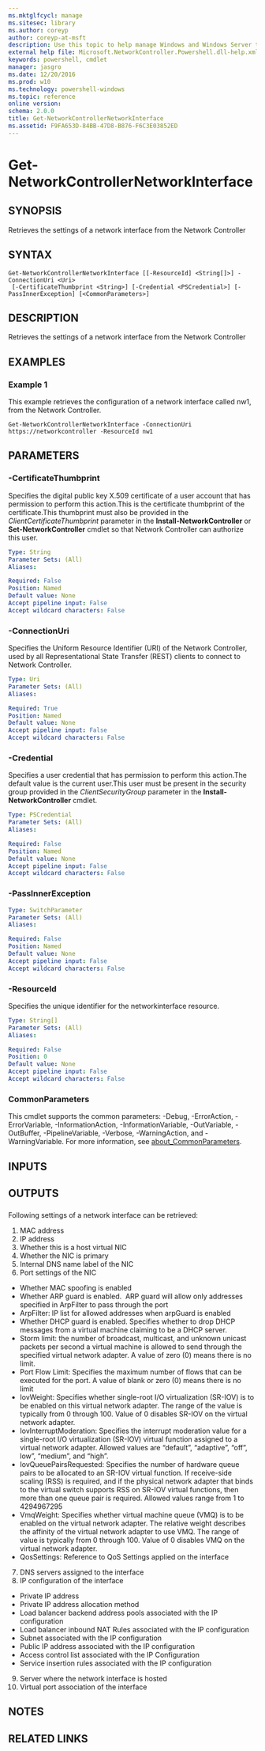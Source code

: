 ```yaml
---
ms.mktglfcycl: manage
ms.sitesec: library
ms.author: coreyp
author: coreyp-at-msft
description: Use this topic to help manage Windows and Windows Server technologies with Windows PowerShell.
external help file: Microsoft.NetworkController.Powershell.dll-help.xml
keywords: powershell, cmdlet
manager: jasgro
ms.date: 12/20/2016
ms.prod: w10
ms.technology: powershell-windows
ms.topic: reference
online version: 
schema: 2.0.0
title: Get-NetworkControllerNetworkInterface
ms.assetid: F9FA653D-84BB-47D8-B876-F6C3E03852ED
---
```


# Get-NetworkControllerNetworkInterface

## SYNOPSIS
Retrieves the settings of a network interface from the Network Controller

## SYNTAX

```
Get-NetworkControllerNetworkInterface [[-ResourceId] <String[]>] -ConnectionUri <Uri>
 [-CertificateThumbprint <String>] [-Credential <PSCredential>] [-PassInnerException] [<CommonParameters>]
```

## DESCRIPTION
Retrieves the settings of a network interface from the Network Controller

## EXAMPLES

### Example 1

This example retrieves the configuration of a network interface called nw1, from the Network Controller.
```
Get-NetworkControllerNetworkInterface -ConnectionUri https://networkcontroller -ResourceId nw1
```

## PARAMETERS

### -CertificateThumbprint
Specifies the digital public key X.509 certificate of a user account that has permission to perform this action.This is the certificate thumbprint of the certificate.This thumbprint must also be provided in the *ClientCertificateThumbprint* parameter in the **Install-NetworkController** or **Set-NetworkController** cmdlet so that Network Controller can authorize this user.

```yaml
Type: String
Parameter Sets: (All)
Aliases: 

Required: False
Position: Named
Default value: None
Accept pipeline input: False
Accept wildcard characters: False
```

### -ConnectionUri
Specifies the Uniform Resource Identifier (URI) of the Network Controller, used by all Representational State Transfer (REST) clients to connect to Network Controller.

```yaml
Type: Uri
Parameter Sets: (All)
Aliases: 

Required: True
Position: Named
Default value: None
Accept pipeline input: False
Accept wildcard characters: False
```

### -Credential
Specifies a user credential that has permission to perform this action.The default value is the current user.This user must be present in the security group provided in the *ClientSecurityGroup* parameter in the **Install-NetworkController** cmdlet.

```yaml
Type: PSCredential
Parameter Sets: (All)
Aliases: 

Required: False
Position: Named
Default value: None
Accept pipeline input: False
Accept wildcard characters: False
```

### -PassInnerException
```yaml
Type: SwitchParameter
Parameter Sets: (All)
Aliases: 

Required: False
Position: Named
Default value: None
Accept pipeline input: False
Accept wildcard characters: False
```

### -ResourceId
Specifies the unique identifier for the networkinterface resource.

```yaml
Type: String[]
Parameter Sets: (All)
Aliases: 

Required: False
Position: 0
Default value: None
Accept pipeline input: False
Accept wildcard characters: False
```

### CommonParameters
This cmdlet supports the common parameters: -Debug, -ErrorAction, -ErrorVariable, -InformationAction, -InformationVariable, -OutVariable, -OutBuffer, -PipelineVariable, -Verbose, -WarningAction, and -WarningVariable. For more information, see [about_CommonParameters](http://go.microsoft.com/fwlink/?LinkID=113216).

## INPUTS

## OUTPUTS

### 

Following settings of a network interface can be retrieved:
1. MAC address
2. IP address
3. Whether this is a host virtual NIC
4. Whether the NIC is primary
5. Internal DNS name label of the NIC
6. Port settings of the NIC   
 - Whether MAC spoofing is enabled   
 - Whether ARP guard is enabled.  ARP guard will allow only addresses specified in ArpFilter to pass through the port   
 - ArpFilter: IP list for allowed addresses when arpGuard is enabled   
 - Whether DHCP guard is enabled. Specifies whether to drop DHCP messages from a virtual machine claiming to be a DHCP server.   
 - Storm limit: the number of broadcast, multicast, and unknown unicast packets per second a virtual machine is allowed to send through the specified virtual network adapter. A value of zero (0) means there is no limit.   
 - Port Flow Limit: Specifies the maximum number of flows that can be executed for the port. A value of blank or zero (0) means there is no limit   
 - IovWeight: Specifies whether single-root I/O virtualization (SR-IOV) is to be enabled on this virtual network adapter. The range of the value is typically from 0 through 100. Value of 0 disables SR-IOV on the virtual network adapter.   
 - IovInterruptModeration: Specifies the interrupt moderation value for a single-root I/O virtualization (SR-IOV) virtual function assigned to a virtual network adapter. Allowed values are “default”, “adaptive”, “off”, low”, “medium”, and “high”.    
 - IovQueuePairsRequested: Specifies the number of hardware queue pairs to be allocated to an SR-IOV virtual function. If receive-side scaling (RSS) is required, and if the physical network adapter that binds to the virtual switch supports RSS on SR-IOV virtual functions, then more than one queue pair is required. Allowed values range from 1 to 4294967295   
 - VmqWeight: Specifies whether virtual machine queue (VMQ) is to be enabled on the virtual network adapter. The relative weight describes the affinity of the virtual network adapter to use VMQ. The range of value is typically from 0 through 100. Value of 0 disables VMQ on the virtual network adapter.   
 - QosSettings: Reference to QoS Settings applied on the interface
7. DNS servers assigned to the interface
8. IP configuration of the interface    
 - Private IP address    
 - Private IP address allocation method    
 - Load balancer backend address pools associated with the IP configuration    
 - Load balancer inbound NAT Rules associated with the IP configuration    
 - Subnet associated with the IP configuration    
 - Public IP address associated with the IP configuration    
 - Access control list associated with the IP Configuration    
 - Service insertion rules associated with the IP configuration
9. Server where the network interface is hosted
10. Virtual port association of the interface

## NOTES

## RELATED LINKS

